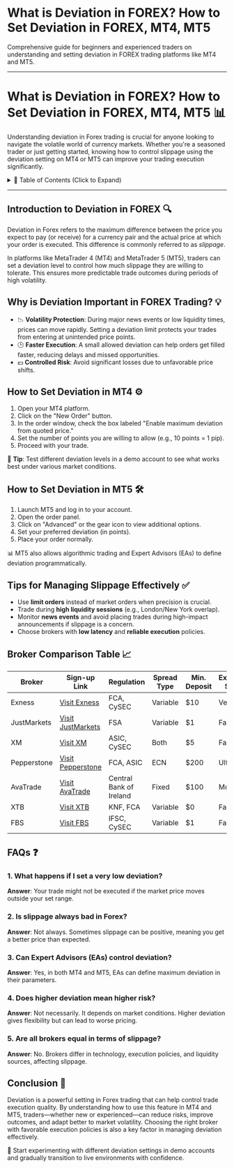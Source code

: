 # What is Deviation in FOREX? How to Set Deviation in FOREX, MT4, MT5

Comprehensive guide for beginners and experienced traders on understanding and setting deviation in FOREX trading platforms like MT4 and MT5.

---

# What is Deviation in FOREX? How to Set Deviation in FOREX, MT4, MT5 📊

Understanding deviation in Forex trading is crucial for anyone looking to navigate the volatile world of currency markets. Whether you're a seasoned trader or just getting started, knowing how to control slippage using the deviation setting on MT4 or MT5 can improve your trading execution significantly.

<details>
<summary>📑 Table of Contents (Click to Expand)</summary>

- [Introduction to Deviation in FOREX](#introduction-to-deviation-in-forex)
- [Why is Deviation Important in FOREX Trading?](#why-is-deviation-important-in-forex-trading)
- [How to Set Deviation in MT4](#how-to-set-deviation-in-mt4)
- [How to Set Deviation in MT5](#how-to-set-deviation-in-mt5)
- [Tips for Managing Slippage Effectively](#tips-for-managing-slippage-effectively)
- [Broker Comparison Table](#broker-comparison-table)
- [FAQs](#faqs)
- [Conclusion](#conclusion)

</details>

---

## Introduction to Deviation in FOREX 🔍

Deviation in Forex refers to the maximum difference between the price you expect to pay (or receive) for a currency pair and the actual price at which your order is executed. This difference is commonly referred to as *slippage*.

In platforms like MetaTrader 4 (MT4) and MetaTrader 5 (MT5), traders can set a deviation level to control how much slippage they are willing to tolerate. This ensures more predictable trade outcomes during periods of high volatility.

## Why is Deviation Important in FOREX Trading? 💡

- 📉 **Volatility Protection**: During major news events or low liquidity times, prices can move rapidly. Setting a deviation limit protects your trades from entering at unintended price points.
- 🕒 **Faster Execution**: A small allowed deviation can help orders get filled faster, reducing delays and missed opportunities.
- 💵 **Controlled Risk**: Avoid significant losses due to unfavorable price shifts.

## How to Set Deviation in MT4 ⚙️

1. Open your MT4 platform.
2. Click on the "New Order" button.
3. In the order window, check the box labeled "Enable maximum deviation from quoted price."
4. Set the number of points you are willing to allow (e.g., 10 points = 1 pip).
5. Proceed with your trade.

🧠 **Tip**: Test different deviation levels in a demo account to see what works best under various market conditions.

## How to Set Deviation in MT5 🛠️

1. Launch MT5 and log in to your account.
2. Open the order panel.
3. Click on "Advanced" or the gear icon to view additional options.
4. Set your preferred deviation (in points).
5. Place your order normally.

📊 MT5 also allows algorithmic trading and Expert Advisors (EAs) to define deviation programmatically.

## Tips for Managing Slippage Effectively ✅

- Use **limit orders** instead of market orders when precision is crucial.
- Trade during **high liquidity sessions** (e.g., London/New York overlap).
- Monitor **news events** and avoid placing trades during high-impact announcements if slippage is a concern.
- Choose brokers with **low latency** and **reliable execution** policies.

## Broker Comparison Table 📈

| Broker      | **Sign-up Link**                                                                        | Regulation              | Spread Type | Min. Deposit | Execution Speed |
| ----------- | ----------------------------------------------------------------------------------------- | ----------------------- | ----------- | ------------ | --------------- |
| Exness      | [Visit Exness](https://one.exnesstrack.org/a/english23)                                   | FCA, CySEC              | Variable    | $10          | Very Fast       |
| JustMarkets | [Visit JustMarkets](https://one.justmarkets.link/a/79iqw0j6nj)                            | FSA                     | Variable    | $1           | Fast            |
| XM          | [Visit XM](https://clicks.pipaffiliates.com/c?c=589901&l=en&p=0)                          | ASIC, CySEC             | Both        | $5           | Fast            |
| Pepperstone | [Visit Pepperstone](https://trk.pepperstonepartners.com/aff_c?offer_id=367&aff_id=33954) | FCA, ASIC               | ECN         | $200         | Ultra Fast      |
| AvaTrade    | [Visit AvaTrade](https://www.avatrade.com?versionId=10301&tag=194438)                     | Central Bank of Ireland | Fixed       | $100         | Moderate        |
| XTB         | [Visit XTB](https://link-pso.xtb.com/pso/zrUCY)                                           | KNF, FCA                | Variable    | $0           | Fast            |
| FBS         | [Visit FBS](https://fbs.partners?ibl=587836&ibp=21398815)                                 | IFSC, CySEC             | Variable    | $1           | Fast            |

## FAQs ❓

### 1. What happens if I set a very low deviation?

**Answer**: Your trade might not be executed if the market price moves outside your set range.

### 2. Is slippage always bad in Forex?

**Answer**: Not always. Sometimes slippage can be positive, meaning you get a better price than expected.

### 3. Can Expert Advisors (EAs) control deviation?

**Answer**: Yes, in both MT4 and MT5, EAs can define maximum deviation in their parameters.

### 4. Does higher deviation mean higher risk?

**Answer**: Not necessarily. It depends on market conditions. Higher deviation gives flexibility but can lead to worse pricing.

### 5. Are all brokers equal in terms of slippage?

**Answer**: No. Brokers differ in technology, execution policies, and liquidity sources, affecting slippage.

## Conclusion 🧾

Deviation is a powerful setting in Forex trading that can help control trade execution quality. By understanding how to use this feature in MT4 and MT5, traders—whether new or experienced—can reduce risks, improve outcomes, and adapt better to market volatility. Choosing the right broker with favorable execution policies is also a key factor in managing deviation effectively.

🎯 Start experimenting with different deviation settings in demo accounts and gradually transition to live environments with confidence.
